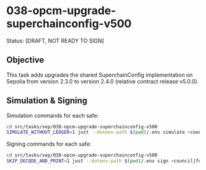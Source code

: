 # 038-opcm-upgrade-superchainconfig-v500

Status: [DRAFT, NOT READY TO SIGN]

## Objective

This task adds upgrades the shared SuperchainConfig implementation on Sepolia from version 2.3.0 to version 2.4.0 (relative contract release v5.0.0).

## Simulation & Signing

Simulation commands for each safe:
```bash
cd src/tasks/sep/038-opcm-upgrade-superchainconfig-v500
SIMULATE_WITHOUT_LEDGER=1 just --dotenv-path $(pwd)/.env simulate <council|foundation>
```

Signing commands for each safe:
```bash
cd src/tasks/sep/038-opcm-upgrade-superchainconfig-v500
SKIP_DECODE_AND_PRINT=1 just --dotenv-path $(pwd)/.env sign <council|foundation>
```